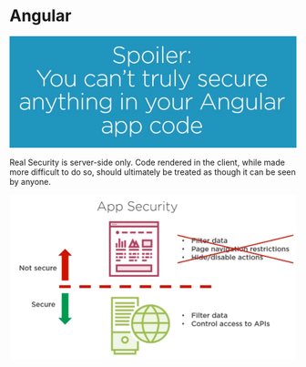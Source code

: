 # Angular

![](../../.gitbook/assets/image%20%286%29.png)

Real Security is server-side only. Code rendered in the client, while made more difficult to do so, should ultimately be treated as though it can be seen by anyone.

![](../../.gitbook/assets/image%20%287%29.png)


